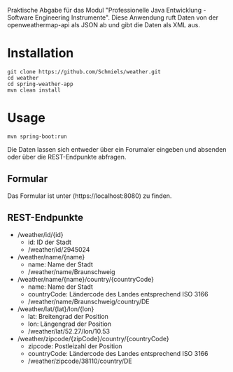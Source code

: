 Praktische Abgabe für das Modul "Professionelle Java Entwicklung - Software Engineering Instrumente".
Diese Anwendung ruft Daten von der openweathermap-api als JSON ab und gibt die Daten als XML aus.

# Installation
```
git clone https://github.com/Schmiels/weather.git
cd weather
cd spring-weather-app
mvn clean install
```

# Usage
```
mvn spring-boot:run
```
Die Daten lassen sich entweder über ein Forumaler eingeben und absenden oder über die REST-Endpunkte abfragen.

## Formular
Das Formular ist unter (https://localhost:8080) zu finden.

## REST-Endpunkte
- /weather/id/{id}
  - id: ID der Stadt
  - /weather/id/2945024 
- /weather/name/{name}
  - name: Name der Stadt
  - /weather/name/Braunschweig
- /weather/name/{name}/country/{countryCode}
  - name: Name der Stadt
  - countryCode: Ländercode des Landes entsprechend ISO 3166
  - /weather/name/Braunschweig/country/DE
- /weather/lat/{lat}/lon/{lon}
  - lat: Breitengrad der Position
  - lon: Längengrad der Position
  - /weather/lat/52.27/lon/10.53
- /weather/zipcode/{zipCode}/country/{countryCode}
  - zipcode: Postleizahl der Position
  - countryCode: Ländercode des Landes entsprechend ISO 3166
  - /weather/zipcode/38110/country/DE
